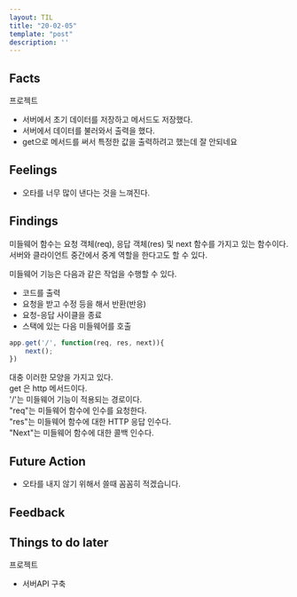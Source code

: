 ```yaml
---
layout: TIL
title: "20-02-05"
template: "post"
description: ''
---
```


## Facts

프로젝트

- 서버에서 초기 데이터를 저장하고 메서드도 저장했다.  
- 서버에서 데이터를 불러와서 출력을 했다.  
- get으로 메서드를 써서 특정한 값을 출력하려고 했는데 잘 안되네요

## Feelings

- 오타를 너무 많이 낸다는 것을 느껴진다.

## Findings

미들웨어 함수는 요청 객체(req), 응답 객체(res) 및 next 함수를 가지고 있는 함수이다. 서버와 클라이언트 중간에서 중계 역할을 한다고도 할 수 있다.

미들웨어 기능은 다음과 같은 작업을 수행할 수 있다.

- 코드를 출력
- 요청을 받고 수정 등을 해서 반환(반응)
- 요청-응답 사이클을 종료
- 스택에 있는 다음 미들웨어를 호출

```javascript
app.get('/', function(req, res, next)){
    next();
})
```

대충 이러한 모양을 가지고 있다.  
get 은 http 메서드이다.  
'/'는 미들웨어 기능이 적용되는 경로이다.  
&quot;req&quot;는 미들웨어 함수에 인수를 요청한다.  
&quot;res&quot;는 미들웨어 함수에 대한 HTTP 응답 인수다.  
&quot;Next&quot;는 미들웨어 함수에 대한 콜백 인수다. 

## Future Action

- 오타를 내지 않기 위해서 쓸때 꼼꼼히 적겠습니다.

## Feedback

## Things to do later

프로젝트

- 서버API 구축
